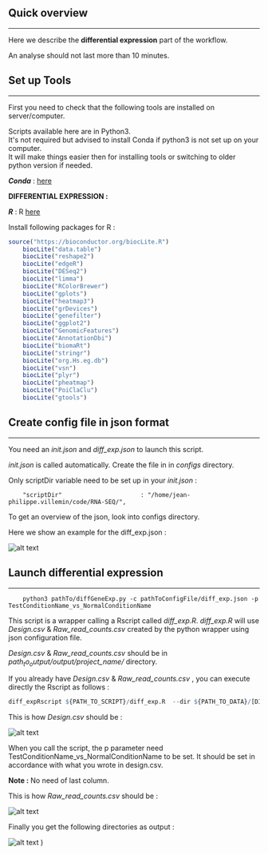 
## Quick overview

---

Here we describe the **differential expression** part of the workflow.

An analyse should not last more than 10 minutes.


## Set up Tools

---

First you need to check that the following tools are installed on server/computer.


Scripts available here are in Python3.  
It's not required but advised to install Conda if python3 is not set up on your computer.   
It will make things easier then for installing tools or switching to older python version if needed.

_**Conda**_ : [here](https://www.continuum.io/downloads)


**DIFFERENTIAL EXPRESSION :**

_**R**_ : R [here](https://pbil.univ-lyon1.fr/CRAN/)


Install following packages for R : 

```r
source("https://bioconductor.org/biocLite.R")
	biocLite("data.table")
	biocLite("reshape2")
	biocLite("edgeR")
	biocLite("DESeq2")
	biocLite("limma")
	biocLite("RColorBrewer")
	biocLite("gplots")
	biocLite("heatmap3")
	biocLite("grDevices")
	biocLite("genefilter")
	biocLite("ggplot2")
	biocLite("GenomicFeatures")
	biocLite("AnnotationDbi")
	biocLite("biomaRt")
	biocLite("stringr")
	biocLite("org.Hs.eg.db")
	biocLite("vsn")
	biocLite("plyr")
	biocLite("pheatmap")
	biocLite("PoiClaClu")
	biocLite("gtools")
```

## Create config file in json format

---

You need an _init.json_ and _diff_exp.json_ to launch this script.

_init.json_ is called automatically. Create the file in in _configs_ directory.

Only scriptDir variable need to be set up in your _init.json_ :

		"scriptDir"                      : "/home/jean-philippe.villemin/code/RNA-SEQ/",

To get an overview of the json, look into configs directory.

Here we show an example for the diff_exp.json :

![alt text](https://github.com/LucoLab/RNASEQ/blob/master/img/dif_exp_json.png "Json for Differential Expression")


## Launch differential expression

---

```shell
	python3 pathTo/diffGeneExp.py -c pathToConfigFile/diff_exp.json -p TestConditionName_vs_NormalConditionName
```

This script is a wrapper calling a Rscript called _diff_exp.R_. _diff_exp.R_ will use _Design.csv_ & _Raw_read_counts.csv_ created by the python wrapper using json configuration file.

_Design.csv_ & _Raw_read_counts.csv_ should be in _$path_to_output/output/$project_name/_ directory.

If you already have _Design.csv_ & _Raw_read_counts.csv_ , you can execute directly the Rscript as follows :

```R
diff_expRscript ${PATH_TO_SCRIPT}/diff_exp.R  --dir ${PATH_TO_DATA}/[DIR_NAME] --cond1 [COND1]  --cond2 [COND2]  ${PATH_TO_DATA}/[DESIGN.csv] ${PATH_TO_DATA}/[GENE_READ_COUNT.csv] 
```

This is how _Design.csv_ should be :

![alt text](https://github.com/LucoLab/RNASEQ/blob/master/img/design.png "Design")

When you call the script, the p parameter need TestConditionName_vs_NormalConditionName to be set. It should be set in accordance with what you wrote in design.csv.

__Note :__ No need of last column.

This is how _Raw_read_counts.csv_ should be :

![alt text](https://github.com/LucoLab/RNASEQ/blob/master/img/raw_read.png "Raw_read")


Finally you get the following directories as output : 


![alt text](https://github.com/LucoLab/RNASEQ/blob/master/img/output_diffexp.png "Outputs")
)

